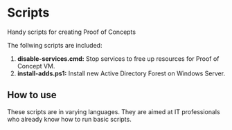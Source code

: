 # Scripts
Handy scripts for creating Proof of Concepts

The follwing scripts are included:
1. **disable-services.cmd:** Stop services to free up resources for Proof of Concept VM.
2. **install-adds.ps1:** Install new Active Directory Forest on Windows Server.

## How to use
These scripts are in varying languages. They are aimed at IT professionals who already know how to run basic scripts.